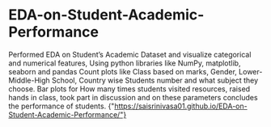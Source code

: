 # EDA-on-Student-Academic-Performance
Performed EDA on Student’s Academic Dataset and visualize categorical and numerical features, Using python libraries like NumPy, matplotlib, seaborn and pandas Count plots like Class based on marks, Gender, Lower-Middle-High School, Country wise Students number and what subject they choose. Bar plots for How many times students visited resources, raised hands in class, took part in discussion and on these parameters concludes the performance of students.
{"https://saisrinivasa01.github.io/EDA-on-Student-Academic-Performance/"}
